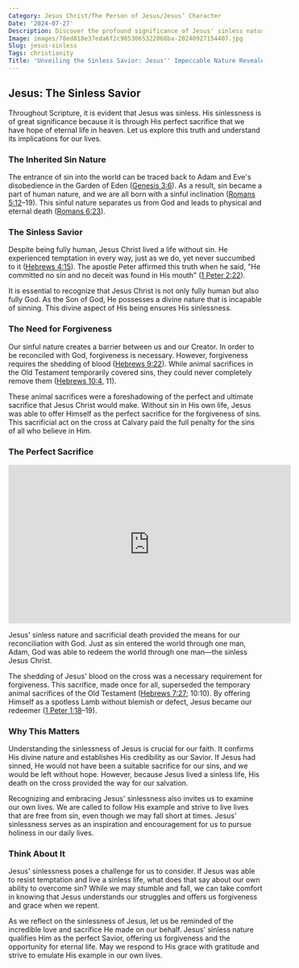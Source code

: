```yaml
---
Category: Jesus Christ/The Person of Jesus/Jesus’ Character
Date: '2024-07-27'
Description: Discover the profound significance of Jesus' sinless nature. Uncover the theological implications and historical context surrounding this pivotal aspect of Christian faith.
Image: images/78ed818e37eda6f2c9853065322068ba-20240927154407.jpg
Slug: jesus-sinless
Tags: christianity
Title: 'Unveiling the Sinless Savior: Jesus'' Impeccable Nature Revealed'
---
```


## Jesus: The Sinless Savior

Throughout Scripture, it is evident that Jesus was sinless. His sinlessness is of great significance because it is through His perfect sacrifice that we have hope of eternal life in heaven. Let us explore this truth and understand its implications for our lives.

### The Inherited Sin Nature

The entrance of sin into the world can be traced back to Adam and Eve's disobedience in the Garden of Eden ([Genesis 3:6](https://www.bibleref.com/Genesis/3/Genesis-3-6.html)). As a result, sin became a part of human nature, and we are all born with a sinful inclination ([Romans 5:12](https://www.bibleref.com/Romans/5/Romans-5-12.html)–19). This sinful nature separates us from God and leads to physical and eternal death ([Romans 6:23](https://www.bibleref.com/Romans/6/Romans-6-23.html)).

### The Sinless Savior

Despite being fully human, Jesus Christ lived a life without sin. He experienced temptation in every way, just as we do, yet never succumbed to it ([Hebrews 4:15](https://www.bibleref.com/Hebrews/4/Hebrews-4-15.html)). The apostle Peter affirmed this truth when he said, "He committed no sin and no deceit was found in His mouth" ([1 Peter 2:22](https://www.bibleref.com/1-Peter/2/1-Peter-2-22.html)).

It is essential to recognize that Jesus Christ is not only fully human but also fully God. As the Son of God, He possesses a divine nature that is incapable of sinning. This divine aspect of His being ensures His sinlessness.

### The Need for Forgiveness

Our sinful nature creates a barrier between us and our Creator. In order to be reconciled with God, forgiveness is necessary. However, forgiveness requires the shedding of blood ([Hebrews 9:22](https://www.bibleref.com/Hebrews/9/Hebrews-9-22.html)). While animal sacrifices in the Old Testament temporarily covered sins, they could never completely remove them ([Hebrews 10:4](https://www.bibleref.com/Hebrews/10/Hebrews-10-4.html), 11).

These animal sacrifices were a foreshadowing of the perfect and ultimate sacrifice that Jesus Christ would make. Without sin in His own life, Jesus was able to offer Himself as the perfect sacrifice for the forgiveness of sins. This sacrificial act on the cross at Calvary paid the full penalty for the sins of all who believe in Him.

### The Perfect Sacrifice


<iframe width="560" height="315" src="https://www.youtube.com/embed/oqUu3-FatsE" frameborder="0" allow="autoplay; encrypted-media" allowfullscreen></iframe>


Jesus' sinless nature and sacrificial death provided the means for our reconciliation with God. Just as sin entered the world through one man, Adam, God was able to redeem the world through one man—the sinless Jesus Christ.

The shedding of Jesus' blood on the cross was a necessary requirement for forgiveness. This sacrifice, made once for all, superseded the temporary animal sacrifices of the Old Testament ([Hebrews 7:27](https://www.bibleref.com/Hebrews/7/Hebrews-7-27.html); 10:10). By offering Himself as a spotless Lamb without blemish or defect, Jesus became our redeemer ([1 Peter 1:18](https://www.bibleref.com/1-Peter/1/1-Peter-1-18.html)–19).

### Why This Matters

Understanding the sinlessness of Jesus is crucial for our faith. It confirms His divine nature and establishes His credibility as our Savior. If Jesus had sinned, He would not have been a suitable sacrifice for our sins, and we would be left without hope. However, because Jesus lived a sinless life, His death on the cross provided the way for our salvation.

Recognizing and embracing Jesus' sinlessness also invites us to examine our own lives. We are called to follow His example and strive to live lives that are free from sin, even though we may fall short at times. Jesus' sinlessness serves as an inspiration and encouragement for us to pursue holiness in our daily lives.

### Think About It

Jesus' sinlessness poses a challenge for us to consider. If Jesus was able to resist temptation and live a sinless life, what does that say about our own ability to overcome sin? While we may stumble and fall, we can take comfort in knowing that Jesus understands our struggles and offers us forgiveness and grace when we repent.

As we reflect on the sinlessness of Jesus, let us be reminded of the incredible love and sacrifice He made on our behalf. Jesus' sinless nature qualifies Him as the perfect Savior, offering us forgiveness and the opportunity for eternal life. May we respond to His grace with gratitude and strive to emulate His example in our own lives.